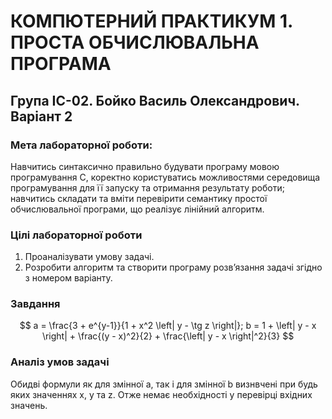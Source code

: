 # КОМПЮТЕРНИЙ ПРАКТИКУМ 1. ПРОСТА ОБЧИСЛЮВАЛЬНА ПРОГРАМА

## Група ІС-02. Бойко Василь Олександрович. Варіант 2

### Мета лабораторної роботи:

Навчитись синтаксично правильно будувати програму мовою
програмування C, коректно користуватись можливостями середовища
програмування для її запуску та отримання результату роботи; навчитись
складати та вміти перевірити семантику простої обчислювальної програми, що
реалізує лінійний алгоритм.

### Цілі лабораторної роботи

1. Проаналізувати умову задачі.
2. Розробити алгоритм та створити програму розв’язання задачі згідно з
   номером варіанту.

### Завдання

$$
a = \frac{3 + e^{y-1}}{1 + x^2 \left| y - \tg z \right|};
b = 1 + \left| y - x \right| + \frac{(y - x)^2}{2} + \frac{\left| y - x \right|^2}{3}
$$

### Аналіз умов задачі

Обидві формули як для змінної a, так і для змінної b визнвчені при будь яких значеннях x, y та&nbsp;z. Отже немає необхідності у перевірці вхідних значень.
